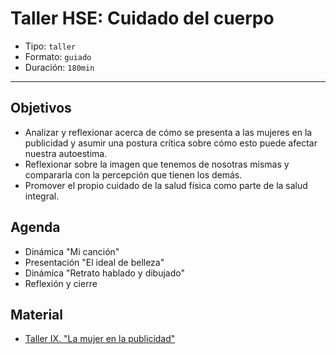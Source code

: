 # Taller HSE: Cuidado del cuerpo

- Tipo: `taller`
- Formato: `guiado`
- Duración: `180min`

***

## Objetivos

- Analizar y reflexionar acerca de cómo se presenta a las mujeres en la
  publicidad y asumir una postura crítica sobre cómo esto puede afectar nuestra
  autoestima.
- Reflexionar sobre la imagen que tenemos de nosotras mismas y compararla con la
  percepción que tienen los demás.
- Promover el propio cuidado de la salud física como parte de la salud integral.

## Agenda

- Dinámica "Mi canción"
- Presentación "El ideal de belleza"
- Dinámica "Retrato hablado y dibujado"
- Reflexión y cierre

## Material

- [Taller IX. "La mujer en la publicidad"](https://docs.google.com/presentation/d/1hgUQofilzihO9mVzINq4UUQz4-kF9owX6w2K3Ktfvdg/edit?usp=sharing)
